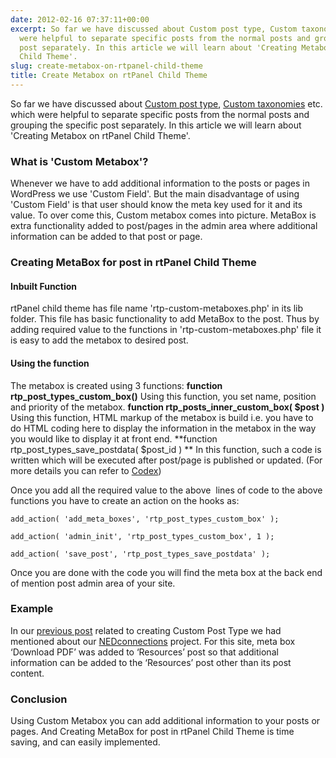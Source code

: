 ```yaml
---
date: 2012-02-16 07:37:11+00:00
excerpt: So far we have discussed about Custom post type, Custom taxonomies etc. which
  were helpful to separate specific posts from the normal posts and grouping the specific
  post separately. In this article we will learn about 'Creating Metabox on rtPanel
  Child Theme'.
slug: create-metabox-on-rtpanel-child-theme
title: Create Metabox on rtPanel Child Theme
---
```


So far we have discussed about [Custom post type](https://rtcamp.com/blog/custompost-rtpanel-child-theme/), [Custom taxonomies](https://rtcamp.com/blog/creating-custom-taxonomy-rtpanel/) etc. which were helpful to separate specific posts from the normal posts and grouping the specific post separately. In this article we will learn about 'Creating Metabox on rtPanel Child Theme'.


### What is 'Custom Metabox'?


Whenever we have to add additional information to the posts or pages in WordPress we use 'Custom Field'. But the main disadvantage of using 'Custom Field' is that user should know the meta key used for it and its value. To over come this, Custom metabox comes into picture. MetaBox is extra functionality added to post/pages in the admin area where additional information can be added to that post or page.


### Creating MetaBox for post in rtPanel Child Theme




#### Inbuilt Function


rtPanel child theme has file name 'rtp-custom-metaboxes.php' in its lib folder. This file has basic functionality to add MetaBox to the post. Thus by adding required value to the functions in 'rtp-custom-metaboxes.php' file it is easy to add the metabox to desired post.


#### Using the function


The metabox is created using 3 functions:
**function rtp_post_types_custom_box()**
Using this function, you set name, position and priority of the metabox.
**function rtp_posts_inner_custom_box( $post )**
Using this function, HTML markup of the metabox is build i.e. you have to do HTML coding here to display the information in the metabox in the way you would like to display it at front end.
**function rtp_post_types_save_postdata( $post_id ) **
In this function, such a code is written which will be executed after post/page is published or updated.
(For more details you can refer to [Codex](http://codex.wordpress.org/Function_Reference/add_meta_box))

Once you add all the required value to the above  lines of code to the above functions you have to create an action on the hooks as:

    
    add_action( 'add_meta_boxes', 'rtp_post_types_custom_box' );
    
    add_action( 'admin_init', 'rtp_post_types_custom_box', 1 );
    
    add_action( 'save_post', 'rtp_post_types_save_postdata' );


Once you are done with the code you will find the meta box at the back end of mention post admin area of your site.


### Example


In our [previous post](https://rtcamp.com/blog/custompost-rtpanel-child-theme/) related to creating Custom Post Type we had mentioned about our [ NEDconnections](http://nedconnections.com/) project. For this site, meta box ‘Download PDF’ was added to ‘Resources’ post so that additional information can be added to the ‘Resources’ post other than its post content.


### Conclusion


Using Custom Metabox you can add additional information to your posts or pages. And Creating MetaBox for post in rtPanel Child Theme is time saving, and can easily implemented.
